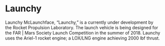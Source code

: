# Launchy
Launchy McLaunchface, “Launchy,” is a currently under development by the Rocket Propulsion Laboratory. The launch vehicle is being designed for the FAR | Mars Society Launch Competition in the summer of 2018. Launchy uses the Ariel-1 rocket engine; a LOX/LNG engine achieving 2000 lbf thrust.
